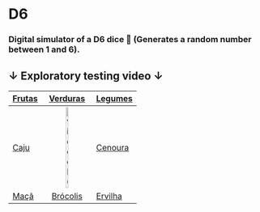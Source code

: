 # D6

### Digital simulator of a D6 dice :game_die: (Generates a random number between 1 and 6).


<h2>&darr; Exploratory testing video &darr;</h2>

<a href="https://vimeo.com/766734097">
 

| Frutas  | Verduras | Legumes |
| :---    | :----:    | :---   |
| Caju    | <img src="https://user-images.githubusercontent.com/50996658/199648316-2f4fed5d-682e-43f6-b326-9a2e3f502081.png" alt="videoD6" width="25%" />   | Cenoura |
| Maçã    | Brócolis | Ervilha |
</a>
